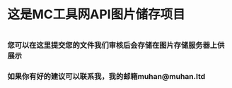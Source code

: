 <h1>这是MC工具网API图片储存项目<h1>
<h3>您可以在这里提交您的文件我们审核后会存储在图片存储服务器上供展示<h3>
<h3>如果你有好的建议可以联系我，我的邮箱muhan@muhan.ltd<h3>
